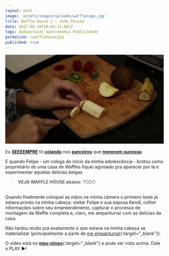 ```yaml
---
layout: post
image: 'assets/images/uploads/wafflecapa.jpg'
title: Waffle House 🥝 — João Pessoa
date: 2017-08-10T10:03:11.681Z
tags: Audiovisual Gastronomia Publicidade
permalink: /wafflehousejpa
published: true
---
```

![Recheio da Waffle sendo preparado: Kiwi cortado e a banana no professo. Na mesma tábua de cortar morangos e um Kiwi inteiro esperam sua vez](assets/images/uploads/waffle01.jpg)

Eu [**SEEEEMPRE**](/LugarSemDirecao-LosCabrasGigantes) tô [**colando**](/FloresBaldiasVentoVendaval) nos [**parceiros**](/ZeSilvaAbelhaAbelhinha) que [**merecem sucesso**](/Vieira-RED-BULL).

E quando Felipe - um colega do início da minha adolescência - brotou como proprietário de uma casa de Waffles fiquei agoniado pra aparecer por lá e experimentar aquelas delícias belgas.

> **VEJA WAFFLE HOUSE abaixo**:
TODO

<br/>
Quando finalmente coloquei as mãos na minha câmera o primeiro teste já estava pronto na minha cabeça: visitar Felipe e sua esposa Kendi, colher informações sobre seu empreendimento, capturar o processo de montagem da Waffle completa e, claro, me empanturrar com as delícias da casa.

Não tardou muito pra exatamente o que estava na minha cabeça se materializar (*principalmente* a parte de [me empanturrar](assets/images/uploads/waffleprint.jpg){:target="_blank"}).

O vídeo está no [**meu vimeo**](https://vimeo.com/bezerramos){:target="_blank"} e pode ser visto acima. Dale o PLAY ▶!